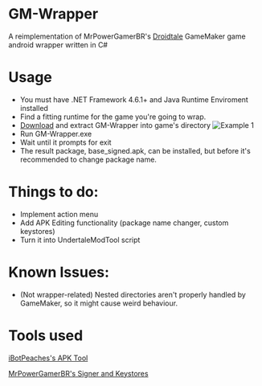 
# GM-Wrapper

A reimplementation of MrPowerGamerBR's [Droidtale](https://github.com/MrPowerGamerBR/Droidtale/) GameMaker game android wrapper written in C#

# Usage

- You must have .NET Framework 4.6.1+ and Java Runtime Enviroment installed
- Find a fitting runtime for the game you're going to wrap.
- [Download](https://github.com/toarch7/GM-Wrapper/releases) and extract GM-Wrapper into game's directory
![Example 1](https://i.imgur.com/ltF6HWG.png)
- Run GM-Wrapper.exe 
- Wait until it prompts for exit
- The result package, base_signed.apk, can be installed, but before it's recommended to change package name.

# Things to do:

- Implement action menu
- Add APK Editing functionality (package name changer, custom keystores)
- Turn it into UndertaleModTool script

# Known Issues:

- (Not wrapper-related) Nested directories aren't properly handled by GameMaker, so it might cause weird behaviour.

# Tools used
[iBotPeaches's APK Tool](https://github.com/iBotPeaches/Apktool)

[MrPowerGamerBR's Signer and Keystores](https://github.com/MrPowerGamerBR/Droidtale)
